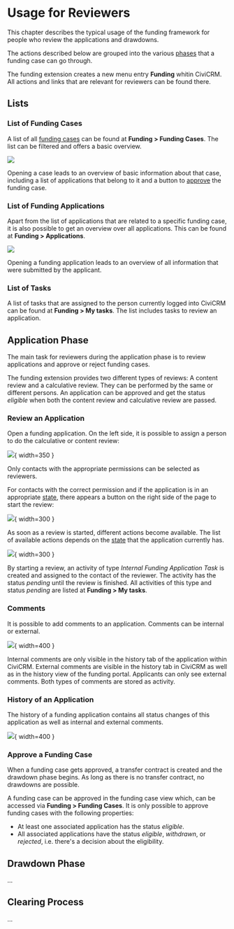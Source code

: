 # Usage for Reviewers

This chapter describes the typical usage of the funding framework for people who review the applications and drawdowns.

The actions described below are grouped into the various [phases](./usage.md#phases-of-a-funding-case) that a funding case can go through.

The funding extension creates a new menu entry **Funding** whitin CiviCRM. All actions and links that are relevant for reviewers can be found there.

## Lists

### List of Funding Cases

A list of all [funding cases](../naming-conventions.md#funding-cases) can be found at **Funding > Funding Cases**. The list can be filtered and offers a basic overview.

![](../img/funding_case_list.png)

Opening a case leads to an overview of basic information about that case, including a list of applications that belong to it and a button to [approve](./usage-reviewers.md#approve-a-funding-case) the funding case.

### List of Funding Applications

Apart from the list of applications that are related to a specific funding case, it is also possible to get an overview over all applications. This can be found at **Funding > Applications**.

![](../img/funding_application_list.png)

Opening a funding application leads to an overview of all information that were submitted by the applicant.

### List of Tasks

A list of tasks that are assigned to the person currently logged into CiviCRM can be found at **Funding > My tasks**.
The list includes tasks to review an application.

## Application Phase

The main task for reviewers during the application phase is to review applications and approve or reject funding cases.

The funding extension provides two different types of reviews: A content review and a calculative review. They can be performed by the same or different persons. An application can be approved and get the status *eligible* when both the content review and calculative review are passed.

### Review an Application

Open a funding application. On the left side, it is possible to assign a person to do the calculative or content review:

![](../img/assign-reviewer.png){ width=350 }

Only contacts with the appropriate permissions can be selected as reviewers.

For contacts with the correct permission and if the application is in an appropriate [state](./application-states.md), there appears a button on the right side of the page to start the review:

![](../img/review-start.png){ width=300 }

As soon as a review is started, different actions become available. The list of available actions depends on the [state](./application-states.md) that the application currently has.

![](../img/review-pending.png){ width=300 }

By starting a review, an activity of type *Internal Funding Application Task* is created and assigned to the contact of the reviewer. The activity has the status *pending* until the review is finished. All activities of this type and status *pending* are listed at **Funding > My tasks**.

### Comments

It is possible to add comments to an application. Comments can be internal or external.

![](../img/reviewer-comment.png){ width=400 }

Internal comments are only visible in the history tab of the application within CiviCRM. External comments are visible in the history tab in CiviCRM as well as in the history view of the funding portal. Applicants can only see external comments. Both types of comments are stored as activity.

### History of an Application

The history of a funding application contains all status changes of this application as well as internal and external comments.

![](../img/civicrm-application-history.png){ width=400 }

### Approve a Funding Case

When a funding case gets approved, a transfer contract is created and the drawdown phase begins. As long as there is no transfer contract, no drawdowns are possible.

A funding case can be approved in the funding case view which, can be accessed via **Funding > Funding Cases**. It is only possible to approve funding cases with the following properties:

* At least one associated application has the status *eligible*.
* All associated applications have the status *eligible*, *withdrawn*, or *rejected*, i.e. there's a decision about the eligibility.

## Drawdown Phase

...

## Clearing Process

...
